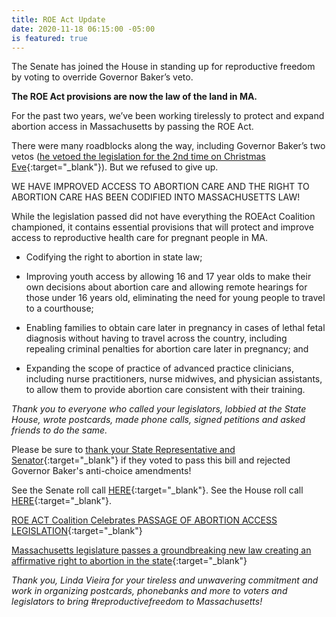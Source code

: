 ```yaml
---
title: ROE Act Update
date: 2020-11-18 06:15:00 -05:00
is featured: true
---
```


The Senate has joined the House in standing up for reproductive freedom by voting to override Governor Baker’s veto.

**The ROE Act provisions are now the law of the land in MA.**

For the past two years, we’ve been working tirelessly to protect and expand abortion access in Massachusetts by passing the ROE Act.

There were many roadblocks along the way, including Governor Baker’s two vetos ([he vetoed the legislation for the 2nd time on Christmas Eve](https://www.bostonglobe.com/2020/12/24/metro/governor-baker-vetoes-bill-protect-expand-abortion-access-mass/){:target="_blank"}).  But we refused to give up.

WE HAVE IMPROVED ACCESS TO ABORTION CARE AND THE RIGHT TO ABORTION CARE HAS BEEN CODIFIED INTO MASSACHUSETTS LAW!

While the legislation passed did not have everything the ROEAct Coalition championed, it contains essential provisions that will protect and improve access to reproductive health care for pregnant people in MA.

* Codifying the right to abortion in state law;

* Improving youth access by allowing 16 and 17 year olds to make their own decisions about abortion care and allowing remote hearings for those under 16 years old, eliminating the need for young people to travel to a courthouse;

* Enabling families to obtain care later in pregnancy in cases of lethal fetal diagnosis without having to travel across the country, including repealing criminal penalties for abortion care later in pregnancy; and

* Expanding the scope of practice of advanced practice clinicians, including nurse practitioners, nurse midwives, and physician assistants, to allow them to provide abortion care consistent with their training.

*Thank you to everyone who called your legislators, lobbied at the State House, wrote postcards, made phone calls, signed petitions and asked friends to do the same.*

Please be sure to [thank your State Representative and Senator](https://malegislature.gov/search/findmylegislator){:target="_blank"} if they voted to pass this bill and rejected Governor Baker's anti-choice amendments!

See the Senate roll call [HERE](https://twitter.com/ProgressiveMass/status/1343985488508678144/photo/1){:target="_blank"}. See the House roll call [HERE](https://www.progressivemass.com/house-roe-baker-2020){:target="_blank"}.  

[ROE ACT Coalition Celebrates PASSAGE OF ABORTION ACCESS LEGISLATION](https://www.aclum.org/en/news/roe-act-coalition-celebrates-passage-abortion-access-legislation){:target="_blank"}

[Massachusetts legislature passes a groundbreaking new law creating an affirmative right to abortion in the state](https://msmagazine.com/2020/12/29/massachusetts-abortion-law-roe-act/){:target="_blank"}

*Thank you, Linda Vieira for your tireless and unwavering commitment and work in organizing postcards, phonebanks and more to voters and legislators to bring #reproductivefreedom to Massachusetts!*